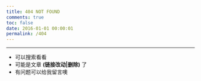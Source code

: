 ```yaml
---
title: 404 NOT FOUND
comments: true
toc: false
date: 2016-01-01 00:00:01
permalink: /404
---
```


---

- 可以搜索看看
- 可能是文章 **(链接改动|删除)** 了
- 有问题可以给我留言噢
